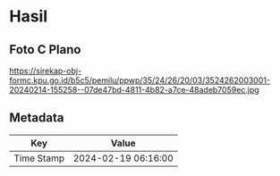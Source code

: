 # Hasil

## Foto C Plano

https://sirekap-obj-formc.kpu.go.id/b5c5/pemilu/ppwp/35/24/26/20/03/3524262003001-20240214-155258--07de47bd-4811-4b82-a7ce-48adeb7059ec.jpg


## Metadata

| Key        | Value               |
| ---------- | ------------------- |
| Time Stamp | 2024-02-19 06:16:00 |



